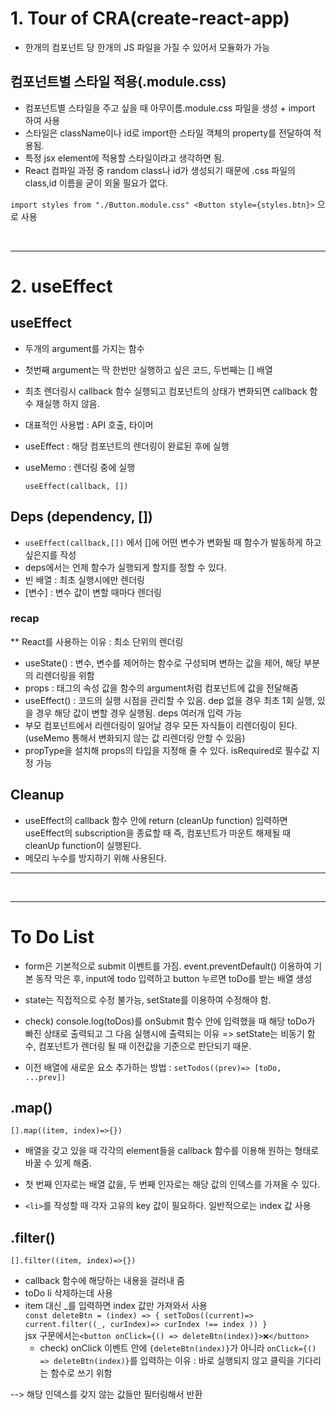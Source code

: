 # 1. Tour of CRA(create-react-app)

- 한개의 컴포넌트 당 한개의 JS 파일을 가질 수 있어서 모듈화가 가능

## 컴포넌트별 스타일 적용(.module.css)

- 컴포넌트별 스타일을 주고 싶을 때 아무이름.module.css 파일을 생성 + import 하여 사용
- 스타일은 className이나 id로 import한 스타일 객체의 property를 전달하여 적용됨.
- 특정 jsx element에 적용할 스타일이라고 생각하면 됨.
- React 컴파일 과정 중 random class나 id가 생성되기 때문에 .css 파일의 class,id 이름을 굳이 외울 필요가 없다.

`import styles from "./Button.module.css" <Button style={styles.btn}>`
으로 사용

<br />

---

# 2. useEffect

## useEffect

- 두개의 argument를 가지는 함수
- 첫번째 argument는 딱 한번만 실행하고 싶은 코드, 두번째는 [] 배열
- 최초 렌더링시 callback 함수 실행되고 컴포넌트의 상태가 변화되면 callback 함수 재실행 하지 않음.
- 대표적인 사용법 : API 호출, 타이머
- useEffect : 해당 컴포넌트의 렌더링이 완료된 후에 실행
- useMemo : 렌더링 중에 실행

  `useEffect(callback, [])`

## Deps (dependency, [])

- `useEffect(callback,[])` 에서 []에 어떤 변수가 변화될 때 함수가 발동하게 하고 싶은지를 작성
- deps에서는 언제 함수가 실행되게 할지를 정할 수 있다.
- 빈 배열 : 최초 실행시에만 렌더링
- [변수] : 변수 값이 변할 때마다 렌더링

### recap

\*\* React를 사용하는 이유 : 최소 단위의 렌더링

- useState() : 변수, 변수를 제어하는 함수로 구성되며 변하는 값을 제어, 해당 부분의 리렌더링을 위함
- props : 태그의 속성 값을 함수의 argument처럼 컴포넌트에 값을 전달해줌
- useEffect() : 코드의 실행 시점을 관리할 수 있음. dep 없을 경우 최초 1회 실행, 있을 경우 해당 값이 변할 경우 실행됨. deps 여러개 입력 가능
- 부모 컴포넌트에서 리렌더링이 일어날 경우 모든 자식들이 리렌더링이 된다. (useMemo 통해서 변화되지 않는 값 리렌더링 안할 수 있음)
- propType을 설치해 props의 타입을 지정해 줄 수 있다. isRequired로 필수값 지정 가능

## Cleanup

- useEffect의 callback 함수 안에 return (cleanUp function) 입력하면 useEffect의 subscription을 종료할 때 즉, 컴포넌트가 마운트 해제될 때 cleanUp function이 실행된다.
- 메모리 누수를 방지하기 위해 사용된다.

---

<br />

---

# To Do List

- form은 기본적으로 submit 이벤트를 가짐. event.preventDefault() 이용하여 기본 동작 막은 후, input에 todo 입력하고 button 누르면 toDo를 받는 배열 생성
- state는 직접적으로 수정 불가능, setState를 이용하여 수정해야 함.
- check) console.log(toDos)를 onSubmit 함수 안에 입력했을 때 해당 toDo가 빠진 상태로 출력되고 그 다음 실행시에 출력되는 이유
  => setState는 비동기 함수, 컴포넌트가 렌더링 될 때 이전값을 기준으로 판단되기 때문.

- 이전 배열에 새로운 요소 추가하는 방법 : `setTodos((prev)=> [toDo, ...prev])`

## .map()

`[].map((item, index)=>{})`

- 배열을 갖고 있을 때 각각의 element들을 callback 함수를 이용해 원하는 형태로 바꿀 수 있게 해줌.
- 첫 번째 인자로는 배열 값을, 두 번째 인자로는 해당 값의 인덱스를 가져올 수 있다.

- `<li>`를 작성할 때 각자 고유의 key 값이 필요하다. 일반적으로는 index 값 사용

## .filter()

`[].filter((item, index)=>{})`

- callback 함수에 해당하는 내용을 걸러내 줌
- toDo li 삭제하는데 사용
- item 대신 _를 입력하면 index 값만 가져와서 사용
  <br/>
  `const deleteBtn = (index) => { setToDos((current)=> current.filter((_, curIndex)=> curIndex !== index )) }`<br /> jsx 구문에서는`<button onClick={() => deleteBtn(index)}>❌</button>`
  <br/>
  - check) onClick 이벤트 안에 `{deleteBtn(index)}`가 아니라 `onClick={() => deleteBtn(index)}`를 입력하는 이유 : 바로 실행되지 않고 클릭을 기다리는 함수로 쓰기 위함

--> 해당 인덱스를 갖지 않는 값들만 필터링해서 반환

